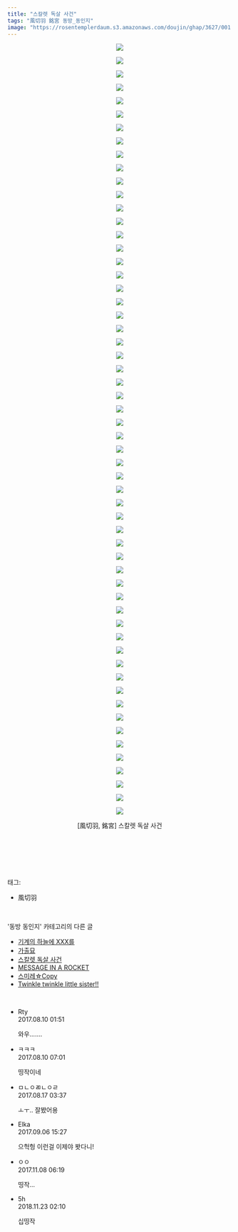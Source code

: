 ```yaml
---
title: "스칼렛 독살 사건"
tags: "風切羽 銘宮 동방_동인지"
image: "https://rosentemplerdaum.s3.amazonaws.com/doujin/ghap/3627/001.jpg"
---
```

<div class="article">
<p style="text-align: center; clear: none; float: none;"><img src="{{ site.imgserver10 }}/ghap/3627/001.jpg"/></p>
<p style="text-align: center; clear: none; float: none;"><img src="{{ site.imgserver10 }}/ghap/3627/002.jpg"/></p>
<p style="text-align: center; clear: none; float: none;"><img src="{{ site.imgserver10 }}/ghap/3627/003.jpg"/></p>
<p style="text-align: center; clear: none; float: none;"><img src="{{ site.imgserver10 }}/ghap/3627/004.jpg"/></p>
<p style="text-align: center; clear: none; float: none;"><img src="{{ site.imgserver10 }}/ghap/3627/005.jpg"/></p>
<p style="text-align: center; clear: none; float: none;"><img src="{{ site.imgserver10 }}/ghap/3627/006.jpg"/></p>
<p style="text-align: center; clear: none; float: none;"><img src="{{ site.imgserver10 }}/ghap/3627/007.jpg"/></p>
<p style="text-align: center; clear: none; float: none;"><img src="{{ site.imgserver10 }}/ghap/3627/008.jpg"/></p>
<p style="text-align: center; clear: none; float: none;"><img src="{{ site.imgserver10 }}/ghap/3627/009.jpg"/></p>
<p style="text-align: center; clear: none; float: none;"><img src="{{ site.imgserver10 }}/ghap/3627/010.jpg"/></p>
<p style="text-align: center; clear: none; float: none;"><img src="{{ site.imgserver10 }}/ghap/3627/011.jpg"/></p>
<p style="text-align: center; clear: none; float: none;"><img src="{{ site.imgserver10 }}/ghap/3627/012.jpg"/></p>
<p style="text-align: center; clear: none; float: none;"><img src="{{ site.imgserver10 }}/ghap/3627/013.jpg"/></p>
<p style="text-align: center; clear: none; float: none;"><img src="{{ site.imgserver10 }}/ghap/3627/014.jpg"/></p>
<p style="text-align: center; clear: none; float: none;"><img src="{{ site.imgserver10 }}/ghap/3627/015.jpg"/></p>
<p style="text-align: center; clear: none; float: none;"><img src="{{ site.imgserver10 }}/ghap/3627/016.jpg"/></p>
<p style="text-align: center; clear: none; float: none;"><img src="{{ site.imgserver10 }}/ghap/3627/017.jpg"/></p>
<p style="text-align: center; clear: none; float: none;"><img src="{{ site.imgserver10 }}/ghap/3627/018.jpg"/></p>
<p style="text-align: center; clear: none; float: none;"><img src="{{ site.imgserver10 }}/ghap/3627/019.jpg"/></p>
<p style="text-align: center; clear: none; float: none;"><img src="{{ site.imgserver10 }}/ghap/3627/020.jpg"/></p>
<p style="text-align: center; clear: none; float: none;"><img src="{{ site.imgserver10 }}/ghap/3627/021.jpg"/></p>
<p style="text-align: center; clear: none; float: none;"><img src="{{ site.imgserver10 }}/ghap/3627/022.jpg"/></p>
<p style="text-align: center; clear: none; float: none;"><img src="{{ site.imgserver10 }}/ghap/3627/023.jpg"/></p>
<p style="text-align: center; clear: none; float: none;"><img src="{{ site.imgserver10 }}/ghap/3627/024.jpg"/></p>
<p style="text-align: center; clear: none; float: none;"><img src="{{ site.imgserver10 }}/ghap/3627/025.jpg"/></p>
<p style="text-align: center; clear: none; float: none;"><img src="{{ site.imgserver10 }}/ghap/3627/026.jpg"/></p>
<p style="text-align: center; clear: none; float: none;"><img src="{{ site.imgserver10 }}/ghap/3627/027.jpg"/></p>
<p style="text-align: center; clear: none; float: none;"><img src="{{ site.imgserver10 }}/ghap/3627/028.jpg"/></p>
<p style="text-align: center; clear: none; float: none;"><img src="{{ site.imgserver10 }}/ghap/3627/029.jpg"/></p>
<p style="text-align: center; clear: none; float: none;"><img src="{{ site.imgserver10 }}/ghap/3627/030.jpg"/></p>
<p style="text-align: center; clear: none; float: none;"><img src="{{ site.imgserver10 }}/ghap/3627/031.jpg"/></p>
<p style="text-align: center; clear: none; float: none;"><img src="{{ site.imgserver10 }}/ghap/3627/032.jpg"/></p>
<p style="text-align: center; clear: none; float: none;"><img src="{{ site.imgserver10 }}/ghap/3627/033.jpg"/></p>
<p style="text-align: center; clear: none; float: none;"><img src="{{ site.imgserver10 }}/ghap/3627/034.jpg"/></p>
<p style="text-align: center; clear: none; float: none;"><img src="{{ site.imgserver10 }}/ghap/3627/035.jpg"/></p>
<p style="text-align: center; clear: none; float: none;"><img src="{{ site.imgserver10 }}/ghap/3627/036.jpg"/></p>
<p style="text-align: center; clear: none; float: none;"><img src="{{ site.imgserver10 }}/ghap/3627/037.jpg"/></p>
<p style="text-align: center; clear: none; float: none;"><img src="{{ site.imgserver10 }}/ghap/3627/038.jpg"/></p>
<p style="text-align: center; clear: none; float: none;"><img src="{{ site.imgserver10 }}/ghap/3627/039.jpg"/></p>
<p style="text-align: center; clear: none; float: none;"><img src="{{ site.imgserver10 }}/ghap/3627/040.jpg"/></p>
<p style="text-align: center; clear: none; float: none;"><img src="{{ site.imgserver10 }}/ghap/3627/041.jpg"/></p>
<p style="text-align: center; clear: none; float: none;"><img src="{{ site.imgserver10 }}/ghap/3627/042.jpg"/></p>
<p style="text-align: center; clear: none; float: none;"><img src="{{ site.imgserver10 }}/ghap/3627/043.jpg"/></p>
<p style="text-align: center; clear: none; float: none;"><img src="{{ site.imgserver10 }}/ghap/3627/044.jpg"/></p>
<p style="text-align: center; clear: none; float: none;"><img src="{{ site.imgserver10 }}/ghap/3627/045.jpg"/></p>
<p style="text-align: center; clear: none; float: none;"><img src="{{ site.imgserver10 }}/ghap/3627/046.jpg"/></p>
<p style="text-align: center; clear: none; float: none;"><img src="{{ site.imgserver10 }}/ghap/3627/047.jpg"/></p>
<p style="text-align: center; clear: none; float: none;"><img src="{{ site.imgserver10 }}/ghap/3627/048.jpg"/></p>
<p style="text-align: center; clear: none; float: none;"><img src="{{ site.imgserver10 }}/ghap/3627/049.jpg"/></p>
<p style="text-align: center; clear: none; float: none;"><img src="{{ site.imgserver10 }}/ghap/3627/050.jpg"/></p>
<p style="text-align: center; clear: none; float: none;"><img src="{{ site.imgserver10 }}/ghap/3627/051.jpg"/></p>
<p style="text-align: center; clear: none; float: none;"><img src="{{ site.imgserver10 }}/ghap/3627/052.jpg"/></p>
<p style="text-align: center; clear: none; float: none;"><img src="{{ site.imgserver10 }}/ghap/3627/053.jpg"/></p>
<p style="text-align: center; clear: none; float: none;"><img src="{{ site.imgserver10 }}/ghap/3627/054.jpg"/></p>
<p style="text-align: center; clear: none; float: none;"><img src="{{ site.imgserver10 }}/ghap/3627/055.jpg"/></p>
<p style="text-align: center; clear: none; float: none;"><img src="{{ site.imgserver10 }}/ghap/3627/056.jpg"/></p>
<p style="text-align: center; clear: none; float: none;"><img src="{{ site.imgserver10 }}/ghap/3627/057.jpg"/></p>
<p style="text-align: center; clear: none; float: none;"><img src="{{ site.imgserver10 }}/ghap/3627/058.jpg"/></p>
<p style="text-align: center; clear: none; float: none;">[風切羽, 銘宮] 스칼렛 독살 사건</p>
<p style="text-align: center; clear: none; float: none;"><br/></p>
<p><br/></p>
</div><br/>
<div class="tagTrail">
<p>태그: </p>
<ul>
<li>風切羽</li>
</ul>
</div><br/>
<div class="another">
<p>'동방 동인지' 카테고리의 다른 글</p>
<ul>
<li><a href="/ghap_3630">기계의 하늘에 XXX를</a></li>
<li><a href="/ghap_3629">가출묘</a></li>
<li><a href="/ghap_3627">스칼렛 독살 사건</a></li>
<li><a href="/ghap_3621">MESSAGE IN A ROCKET</a></li>
<li><a href="/ghap_3620">스미레☆Copy</a></li>
<li><a href="/ghap_3619">Twinkle twinkle little sister!!</a></li>
</ul>
</div><br/>
<div class="cb_module cb_fluid">
<div class="cb_wrt cb_profile">
<div class="comment">
<ul>
<li class="cb_thumb_off" id="comment15055688">
<div class="cb_comment_area">
<div class="cb_info_area">
<div class="cb_section">
<span class="cb_nick_name">Rty</span>
</div>
<div class="cb_section">
<span class="cb_date">2017.08.10 01:51 </span>
</div>
</div>
<div class="cb_dsc_comment">
<p class="cb_dsc">
											와우.......
										</p>
</div>
</div></li>
<li class="cb_thumb_off" id="comment15055785">
<div class="cb_comment_area">
<div class="cb_info_area">
<div class="cb_section">
<span class="cb_nick_name">ㅋㅋㅋ</span>
</div>
<div class="cb_section">
<span class="cb_date">2017.08.10 07:01 </span>
</div>
</div>
<div class="cb_dsc_comment">
<p class="cb_dsc">
											띵작이네
										</p>
</div>
</div></li>
<li class="cb_thumb_off" id="comment15061451">
<div class="cb_comment_area">
<div class="cb_info_area">
<div class="cb_section">
<span class="cb_nick_name">ㅁㄴㅇㄻㄴㅇㄹ</span>
</div>
<div class="cb_section">
<span class="cb_date">2017.08.17 03:37 </span>
</div>
</div>
<div class="cb_dsc_comment">
<p class="cb_dsc">
											ㅗㅜ.. 잘봤어용
										</p>
</div>
</div></li>
<li class="cb_thumb_off" id="comment15077532">
<div class="cb_comment_area">
<div class="cb_info_area">
<div class="cb_section">
<span class="cb_nick_name">Elka</span>
</div>
<div class="cb_section">
<span class="cb_date">2017.09.06 15:27 </span>
</div>
</div>
<div class="cb_dsc_comment">
<p class="cb_dsc">
											으헉헝 이런걸 이제야 봣다니!
										</p>
</div>
</div></li>
<li class="cb_thumb_off" id="comment15125047">
<div class="cb_comment_area">
<div class="cb_info_area">
<div class="cb_section">
<span class="cb_nick_name">ㅇㅇ</span>
</div>
<div class="cb_section">
<span class="cb_date">2017.11.08 06:19 </span>
</div>
</div>
<div class="cb_dsc_comment">
<p class="cb_dsc">
											띵작...
										</p>
</div>
</div></li>
<li class="cb_thumb_off" id="comment15377206">
<div class="cb_comment_area">
<div class="cb_info_area">
<div class="cb_section">
<span class="cb_nick_name">5h</span>
</div>
<div class="cb_section">
<span class="cb_date">2018.11.23 02:10 </span>
</div>
</div>
<div class="cb_dsc_comment">
<p class="cb_dsc">
											십띵작
										</p>
</div>
</div></li>
</ul>
</div>
</div><!-- commentList close -->
</div><br/>
